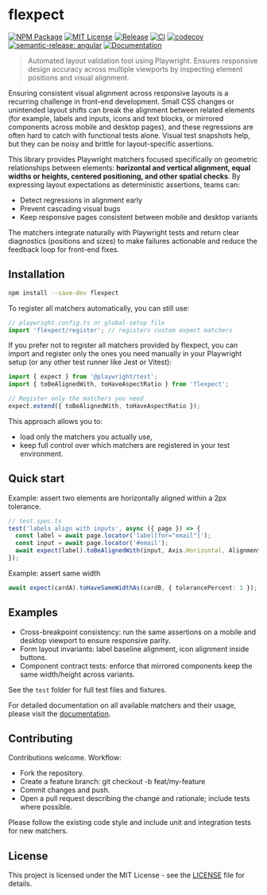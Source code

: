 # flexpect

[![NPM Package][npm-package-image]][npm-package-url]
[![MIT License][license-image]][license-url]
[![Release][release-image]][release-url]
[![CI][ci-image]][ci-url]
[![codecov][codecov-image]][codecov-url]
[![semantic-release: angular][semantic-release-image]][semantic-release-url]
[![Documentation][documentation-image]][documentation-url]

> Automated layout validation tool using Playwright. Ensures responsive design accuracy across multiple viewports by inspecting element positions and visual alignment.

Ensuring consistent visual alignment across responsive layouts is a recurring challenge in front-end development. Small CSS changes or unintended layout shifts can break the alignment between related elements (for example, labels and inputs, icons and text blocks, or mirrored components across mobile and desktop pages), and these regressions are often hard to catch with functional tests alone. Visual test snapshots help, but they can be noisy and brittle for layout-specific assertions.

This library provides Playwright matchers focused specifically on geometric relationships between elements: **horizontal and vertical alignment, equal widths or heights, centered positioning, and other spatial checks**. By expressing layout expectations as deterministic assertions, teams can:

- Detect regressions in alignment early
- Prevent cascading visual bugs
- Keep responsive pages consistent between mobile and desktop variants

The matchers integrate naturally with Playwright tests and return clear diagnostics (positions and sizes) to make failures actionable and reduce the feedback loop for front-end fixes.

## Installation

```bash
npm install --save-dev flexpect
```

To register all matchers automatically, you can still use:

```typescript
// playwright.config.ts or global-setup file
import 'flexpect/register'; // registers custom expect matchers
```

If you prefer not to register all matchers provided by flexpect, you can import and register only the ones you need manually in your Playwright setup (or any other test runner like Jest or Vitest):

```typescript
import { expect } from '@playwright/test';
import { toBeAlignedWith, toHaveAspectRatio } from 'flexpect';

// Register only the matchers you need
expect.extend({ toBeAlignedWith, toHaveAspectRatio });
```

This approach allows you to:

- load only the matchers you actually use,
- keep full control over which matchers are registered in your test environment.

## Quick start

Example: assert two elements are horizontally aligned within a 2px tolerance.

```typescript
// test.spec.ts
test('labels align with inputs', async ({ page }) => {
  const label = await page.locator('label[for="email"]');
  const input = await page.locator('#email');
  await expect(label).toBeAlignedWith(input, Axis.Horizontal, Alignment.Start, { tolerancePercent: 2 });
});
```

Example: assert same width

```typescript
await expect(cardA).toHaveSameWidthAs(cardB, { tolerancePercent: 1 });
```

## Examples

- Cross-breakpoint consistency: run the same assertions on a mobile and desktop viewport to ensure responsive parity.
- Form layout invariants: label baseline alignment, icon alignment inside buttons.
- Component contract tests: enforce that mirrored components keep the same width/height across variants.

See the `test` folder for full test files and fixtures.

For detailed documentation on all available matchers and their usage, please visit the [documentation](https://cyrilschumacher.github.io/flexpect/).

## Contributing

Contributions welcome. Workflow:

- Fork the repository.
- Create a feature branch: git checkout -b feat/my-feature
- Commit changes and push.
- Open a pull request describing the change and rationale; include tests where possible.

Please follow the existing code style and include unit and integration tests for new matchers.

## License

This project is licensed under the MIT License - see the [LICENSE](LICENSE) file for details.

[license-image]: http://img.shields.io/badge/license-MIT-blue.svg?style=flat
[license-url]: LICENSE
[ci-image]: https://github.com/cyrilschumacher/flexpect/actions/workflows/ci.yml/badge.svg?branch=main
[ci-url]: https://github.com/cyrilschumacher/flexpect/actions/workflows/ci.yml
[release-image]: https://github.com/cyrilschumacher/flexpect/actions/workflows/release.yml/badge.svg?branch=main
[release-url]: https://github.com/cyrilschumacher/flexpect/actions/workflows/release.yml
[semantic-release-image]: https://img.shields.io/badge/semantic--release-angular-e10079?logo=semantic-release
[semantic-release-url]: https://github.com/semantic-release/semantic-release
[documentation-image]: https://img.shields.io/badge/documentation-available-blue
[documentation-url]: https://cyrilschumacher.github.io/flexpect/
[codecov-image]: https://codecov.io/gh/cyrilschumacher/flexpect/graph/badge.svg?token=RTYOKUQF7Z
[codecov-url]: https://codecov.io/gh/cyrilschumacher/flexpect
[npm-package-image]: https://img.shields.io/npm/v/flexpect
[npm-package-url]: https://www.npmjs.com/package/flexpect
